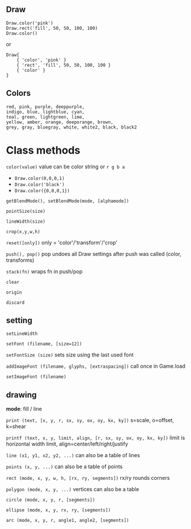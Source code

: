 ## Draw

```
Draw.color('pink')
Draw.rect('fill', 50, 50, 100, 100)
Draw.color()
```
or
```
Draw{
    { 'color', 'pink' }
    { 'rect', 'fill', 50, 50, 100, 100 }
    { 'color' }
}
```

## Colors

```
red, pink, purple, deeppurple,
indigo, blue, lightblue, cyan,
teal, green, lightgreen, lime,
yellow, amber, orange, deeporange, brown,
grey, gray, bluegray, white, white2, black, black2
```

# Class methods

`color(value)` value can be color string or `r g b a`

* `Draw.color(0,0,0,1)`
* `Draw.color('black')`
* `Draw.color({0,0,0,1})`

`getBlendMode(), setBlendMode(mode, [alphamode])`

`pointSize(size)`

`lineWidth(size)`

`crop(x,y,w,h)`

`reset([only])` only = 'color'/'transform'/'crop'

`push(), pop()` pop undoes all Draw settings after push was called (color, transforms)

`stack(fn)` wraps fn in push/pop

`clear`

`origin`

`discard`

## setting

`setLineWidth`

`setFont (filename, [size=12])`

`setFontSize (size)` sets size using the last used font

`addImageFont (filename, glyphs, [extraspacing])` call once in Game.load

`setImageFont (filename)`

## drawing

__mode__: fill / line

`print (text, [x, y, r, sx, sy, ox, oy, kx, ky])` s=scale, o=offset, k=shear

`printf (text, x, y, limit, align, [r, sx, sy, ox, oy, kx, ky])` limit is horizontal width limit, align=center/left/right/justify

`line (x1, y1, x2, y2, ...)` can also be a table of lines

`points (x, y, ...)` can also be a table of points

`rect (mode, x, y, w, h, [rx, ry, segments])` rx/ry rounds corners

`polygon (mode, x, y, ...)` vertices can also be a table

`circle (mode, x, y, r, [segments])`

`ellipse (mode, x, y, rx, ry, [segments])`

`arc (mode, x, y, r, angle1, angle2, [segments])`

